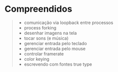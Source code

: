 # Compreendidos #

> - comunicação via loopback entre processos
> - process forking
> - desenhar imagens na tela
> - tocar sons (e música)
> - gerenciar entrada pelo teclado
> - gerenciar entrada pelo mouse
> - controlar framerate
> - color keying
> - escrevendo com fontes true type